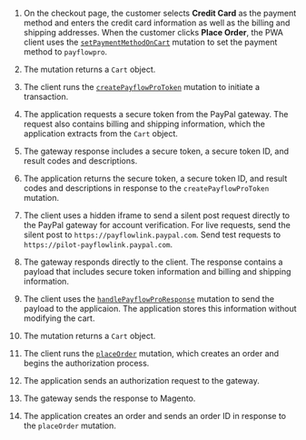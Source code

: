 1. On the checkout page, the customer selects **Credit Card** as the payment method and enters the credit card information as well as the billing and shipping addresses. When the customer clicks **Place Order**, the PWA client uses the [`setPaymentMethodOnCart`]({{page.baseurl}}/graphql/mutations/set-payment-method.html) mutation to set the payment method to `payflowpro`.

1. The mutation returns a `Cart` object.

1. The client runs the [`createPayflowProToken`]({{page.baseurl}}/graphql/mutations/create-payflow-pro-token.html) mutation to initiate a transaction.

1. The application requests a secure token from the PayPal gateway. The request also contains billing and shipping information, which the application extracts from the `Cart` object.

1. The gateway response includes a secure token, a secure token ID, and result codes and descriptions.

1. The application returns the secure token, a secure token ID, and result codes and descriptions in response to the `createPayflowProToken` mutation.

1. The client uses a hidden iframe to send a silent post request directly to the PayPal gateway for account verification. For live requests, send the silent post to `https://payflowlink.paypal.com`. Send test requests to `https://pilot-payflowlink.paypal.com`.

1. The gateway responds directly to the client. The response contains a payload that includes secure token information and billing and shipping information.

1. The client uses the [`handlePayflowProResponse`]({{page.baseurl}}/graphql/mutations/handle-payflow-pro-response.html) mutation to send the payload to the applicaion. The application stores this information without modifying the cart.

1. The mutation returns a `Cart` object.

1. The client runs the [`placeOrder`]({{page.baseurl}}/graphql/mutations/place-order.html) mutation, which creates an order and begins the authorization process.

1. The application sends an authorization request to the gateway.

1. The gateway sends the response to Magento.

1. The application creates an order and sends an order ID in response to the `placeOrder` mutation.

